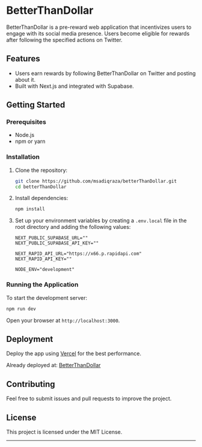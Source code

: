 

# BetterThanDollar

BetterThanDollar is a pre-reward web application that incentivizes users to engage with its social media presence. Users become eligible for rewards after following the specified actions on Twitter.

## Features

- Users earn rewards by following BetterThanDollar on Twitter and posting about it.
- Built with Next.js and integrated with Supabase.

## Getting Started

### Prerequisites

- Node.js
- npm or yarn

### Installation

1. Clone the repository:
   ```bash
   git clone https://github.com/msadiqraza/betterThanDollar.git
   cd betterThanDollar
   ```

2. Install dependencies:
   ```bash
   npm install
   ```

3. Set up your environment variables by creating a `.env.local` file in the root directory and adding the following values:
   ```env
   NEXT_PUBLIC_SUPABASE_URL=""
   NEXT_PUBLIC_SUPABASE_API_KEY=""

   NEXT_RAPID_API_URL="https://x66.p.rapidapi.com"
   NEXT_RAPID_API_KEY=""

   NODE_ENV="development"
   ```


### Running the Application

To start the development server:
```bash
npm run dev
```

Open your browser at `http://localhost:3000`.

## Deployment

Deploy the app using [Vercel](https://vercel.com/) for the best performance.

Already deployed at: [BetterThanDollar](https://betterthandollar.vercel.app/)

## Contributing

Feel free to submit issues and pull requests to improve the project.

## License

This project is licensed under the MIT License.

---


